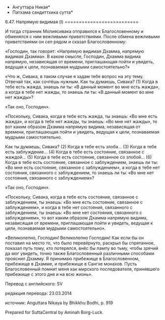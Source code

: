 * Ангуттара Никая*
* Патхама сандиттхика сутта*

6\.47\. Напрямую видимая \(I\)
\=\=\=\=\=\=\=\=\=\=\=\=\=\=\=\=\=\=\=\=\=\=\=\=\=\=

И тогда странник Молиясивака отправился к Благословенному и обменялся с ним вежливыми приветствиями\. После обмена вежливыми приветствиями он сел рядом и сказал Благословенному:

«Господин, так говорят: «Напрямую видимая Дхамма, напрямую видимая Дхамма»\. В каком смысле, Господин, Дхамма видима напрямую, независящая от времени, приглашающая пойти и увидеть, ведущая к цели, познаваемая мудрыми самостоятельно?»

«Что ж, Сивака, в таком случае я задам тебе вопрос на эту тему\. Отвечай так, как сочтёшь нужным\. Как ты думаешь, Сивака? \(1\) Когда в тебе есть жажда, знаешь ли ты: «В данный момент во мне есть жажда», а когда в тебе нет жажды, то знаешь ли ты: «В данный момент во мне нет жажды»?

«Так оно, Господин»\.

«Поскольку, Сивака, когда в тебе есть жажда, ты знаешь: «Во мне есть жажда», и когда в тебе нет жажды, ты знаешь: «Во мне нет жажды», то вот каким образом Дхамма напрямую видима, независящая от времени, приглашающая пойти и увидеть, ведущая к цели, познаваемая мудрыми самостоятельно\.

Как ты думаешь, Сивака? \(2\) Когда в тебе есть злоба… \(3\) Когда в тебе есть заблуждение… \(4\) Когда в тебе есть состояние, связанное с жаждой… \(5\) Когда в тебе есть состояние, связанное со злобой… \(6\) Когда в тебе есть состояние, связанное с заблуждением, знаешь ли ты: «Во мне есть состояние, связанное с заблуждением», а когда в тебе нет состояния, связанного с заблуждением, то знаешь ли ты: «Во мне нет состояния, связанного с заблуждением»?

«Так оно, Господин»\.

«Поскольку, Сивака, когда в тебе есть состояние, связанное с заблуждением, ты знаешь: «Во мне есть состояние, связанное с заблуждением», и когда в тебе нет состояния, связанного с заблуждением, ты знаешь: «Во мне нет состояния, связанного с заблуждением», то вот каким образом Дхамма напрямую видима, независящая от времени, приглашающая пойти и увидеть, ведущая к цели, познаваемая мудрыми самостоятельно»\.

«Великолепно, Господин\! Великолепно Господин\! Как если бы он поставил на место то, что было перевёрнуто, раскрыл бы спрятанное, показал путь тому, кто потерялся, внёс бы лампу во тьму, чтобы зрячий да мог увидеть, точно также Благословенный различными способами прояснил Дхамму\. Я принимаю прибежище в Благословенном, прибежище в Дхамме, и прибежище в Сангхе монахов\. Пусть Благословенный помнит меня как мирского последователя, принявшего прибежище с этого дня и на всю жизнь»\.

Перевод с английского: SV

редакция перевода: 23\.03\.2014

источник: Anguttara Nikaya by Bhikkhu Bodhi, p\. 919

Prepared for SuttaCentral by Aminah Borg\-Luck\.